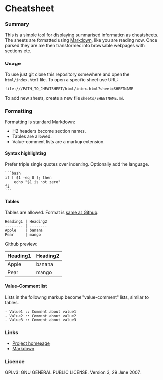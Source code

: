 
Cheatsheet
==========

### Summary

This is a simple tool for displaying summarised information as cheatsheets.
The sheets are formatted using [Markdown][1], like you are reading now.
Once parsed they are are then transformed into browsable webpages with
sections etc.

### Usage

To use just git clone this repository somewhere and open the `html/index.html` file.
To open a specific sheet use URL:

    file:///PATH_TO_CHEATSHEET/html/index.html?sheet=SHEETNAME
    
To add new sheets, create a new file `sheets/SHEETNAME.md`.

### Formatting

Formatting is standard Markdown:

- H2 headers become section names.
- Tables are allowed.
- Value-comment lists are a markup extension.

#### Syntax highlighting

Prefer triple single quotes over indenting. Optionally add the language.

    ```bash
    if [ $1 -eq 0 ]; then
        echo "$1 is not zero"
    fi
    ```

#### Tables

Tables are allowed. Format is [same as Github][2].

    Heading1 | Heading2
    -------- | --------
    Apple    | banana
    Pear     | mango    

Github preview:

Heading1 | Heading2
-------- | --------
Apple    | banana
Pear     | mango    

#### Value-Comment list

Lists in the following markup become "value-comment" lists, similar to tables.

    - Value1 :: Comment about value1
    - Value2 :: Comment about value2
    - Value3 :: Comment about value3
    
### Links

- [Project homepage](https://github.com/billyquith/cheatsheet)
- [Markdown](http://daringfireball.net/projects/markdown/)

### Licence

GPLv3: GNU GENERAL PUBLIC LICENSE. Version 3, 29 June 2007.

[1]: https://en.wikipedia.org/wiki/Markdown
[2]: https://github.com/adam-p/markdown-here/wiki/Markdown-Cheatsheet#tables

